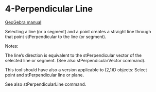 # 4-Perpendicular Line
[GeoGebra manual](https://wiki.geogebra.org/en/Perpendicular_Line_Tool)

Selecting a line (or a segment) and a point creates a straight line through that point stPerpendicular to the line (or segment). 
    
Notes:

The line’s direction is equivalent to the stPerpendicular vector of the selected line or segment. (See also stPerpendicularVector command).
        
This tool should have also a version applicable to (2,1)D objects: Select point and stPerpendicular line or plane.
        
See also stPerpendicularLine command. 
